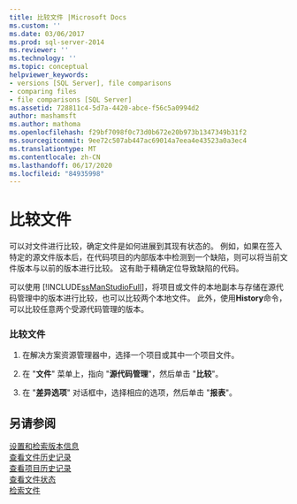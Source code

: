 ```yaml
---
title: 比较文件 |Microsoft Docs
ms.custom: ''
ms.date: 03/06/2017
ms.prod: sql-server-2014
ms.reviewer: ''
ms.technology: ''
ms.topic: conceptual
helpviewer_keywords:
- versions [SQL Server], file comparisons
- comparing files
- file comparisons [SQL Server]
ms.assetid: 728811c4-5d7a-4420-abce-f56c5a0994d2
author: mashamsft
ms.author: mathoma
ms.openlocfilehash: f29bf7098f0c73d0b672e20b973b1347349b31f2
ms.sourcegitcommit: 9ee72c507ab447ac69014a7eea4e43523a0a3ec4
ms.translationtype: MT
ms.contentlocale: zh-CN
ms.lasthandoff: 06/17/2020
ms.locfileid: "84935998"
---
```

# <a name="compare-files"></a>比较文件
  可以对文件进行比较，确定文件是如何进展到其现有状态的。 例如，如果在签入特定的源文件版本后，在代码项目的内部版本中检测到一个缺陷，则可以将当前文件版本与以前的版本进行比较。 这有助于精确定位导致缺陷的代码。  
  
 可以使用 [!INCLUDE[ssManStudioFull](../includes/ssmanstudiofull-md.md)]，将项目或文件的本地副本与存储在源代码管理中的版本进行比较，也可以比较两个本地文件。 此外，使用**History**命令，可以比较任意两个受源代码管理的版本。  
  
### <a name="to-compare-files"></a>比较文件  
  
1.  在解决方案资源管理器中，选择一个项目或其中一个项目文件。  
  
2.  在 "**文件**" 菜单上，指向 "**源代码管理**"，然后单击 "**比较**"。  
  
3.  在 "**差异选项**" 对话框中，选择相应的选项，然后单击 "**报表**"。  
  
## <a name="see-also"></a>另请参阅  
 [设置和检索版本信息](../../2014/database-engine/set-and-retrieve-version-information.md)   
 [查看文件历史记录](../../2014/database-engine/view-file-history.md)   
 [查看项目历史记录](../../2014/database-engine/view-project-history.md)   
 [查看文件状态](../../2014/database-engine/view-file-status.md)   
 [检索文件](../../2014/database-engine/retrieve-files.md)  
  
  
